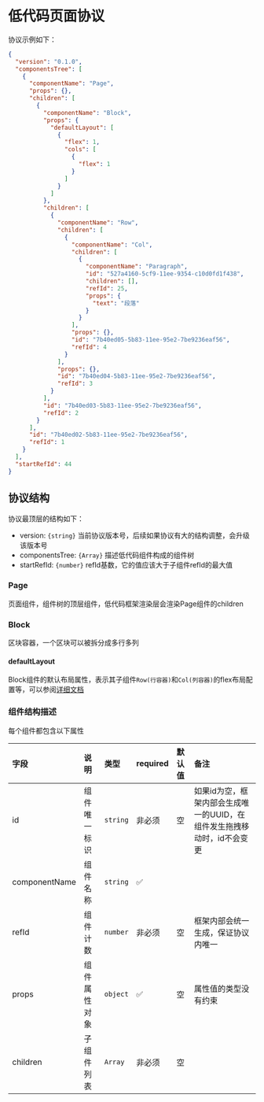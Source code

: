 # 低代码页面协议

协议示例如下：

```json
{
  "version": "0.1.0",
  "componentsTree": [
    {
      "componentName": "Page",
      "props": {},
      "children": [
        {
          "componentName": "Block",
          "props": {
            "defaultLayout": [
              {
                "flex": 1,
                "cols": [
                  {
                    "flex": 1
                  }
                ]
              }
            ]
          },
          "children": [
            {
              "componentName": "Row",
              "children": [
                {
                  "componentName": "Col",
                  "children": [
                    {
                      "componentName": "Paragraph",
                      "id": "527a4160-5cf9-11ee-9354-c10d0fd1f438",
                      "children": [],
                      "refId": 25,
                      "props": {
                        "text": "段落"
                      }
                    }
                  ],
                  "props": {},
                  "id": "7b40ed05-5b83-11ee-95e2-7be9236eaf56",
                  "refId": 4
                }
              ],
              "props": {},
              "id": "7b40ed04-5b83-11ee-95e2-7be9236eaf56",
              "refId": 3
            }
          ],
          "id": "7b40ed03-5b83-11ee-95e2-7be9236eaf56",
          "refId": 2
        }
      ],
      "id": "7b40ed02-5b83-11ee-95e2-7be9236eaf56",
      "refId": 1
    }
  ],
  "startRefId": 44
}

```

## 协议结构

协议最顶层的结构如下：

- version: `{string}` 当前协议版本号，后续如果协议有大的结构调整，会升级该版本号
- componentsTree: `{Array}` 描述低代码组件构成的组件树
- startRefId: `{number}` refId基数，它的值应该大于子组件refId的最大值

### Page

页面组件，组件树的顶层组件，低代码框架渲染层会渲染Page组件的children

### Block

区块容器，一个区块可以被拆分成多行多列

#### defaultLayout

Block组件的默认布局属性，表示其子组件`Row(行容器)`和`Col(列容器)`的flex布局配置等，可以参阅[详细文档](https://zj-jianwei.netlify.app/pages/components/GridInteract.html#api)

### 组件结构描述

每个组件都包含以下属性

| 字段        | 说明        | 类型     | required | 默认值   | 备注 |
|:-----|:-----|:-----|:-----|:-----|:-----|
| id | 组件唯一标识 | `string` | 非必须   | 空 | 如果id为空，框架内部会生成唯一的UUID，在组件发生拖拽移动时，id不会变更| 
| componentName | 组件名称 | `string` |✅| | |
| refId | 组件计数 | `number` | 非必须 | 空 | 框架内部会统一生成，保证协议内唯一 | 
| props | 组件属性对象 | `object` | ✅ | 空 | 属性值的类型没有约束 |
| children | 子组件列表 | `Array` |非必须| 空 | |





